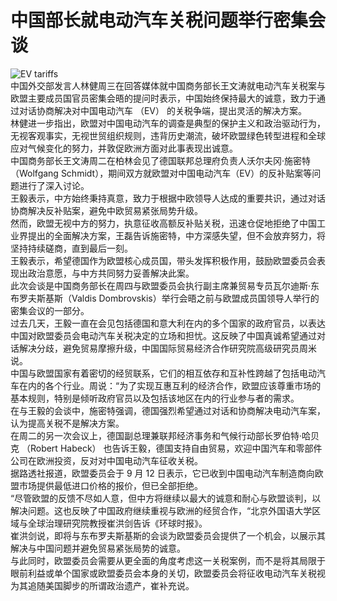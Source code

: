 # 中国部长就电动汽车关税问题举行密集会谈  
![EV tariffs](https://github.com/user-attachments/assets/6bff584a-6aa0-499b-8551-5d89c88b0ebc)    
中国外交部发言人林健周三在回答媒体就中国商务部长王文涛就电动汽车关税案与欧盟主要成员国官员密集会晤的提问时表示，中国始终保持最大的诚意，致力于通过对话协商解决对中国电动汽车 （EV） 的关税争端，提出灵活的解决方案。  
林健进一步指出，欧盟对中国电动汽车的调查是典型的保护主义和政治驱动行为，无视客观事实，无视世贸组织规则，违背历史潮流，破坏欧盟绿色转型进程和全球应对气候变化的努力，并敦促欧洲方面对此事表现出诚意。  
中国商务部长王文涛周二在柏林会见了德国联邦总理府负责人沃尔夫冈·施密特（Wolfgang Schmidt），期间双方就欧盟对中国电动汽车（EV）的反补贴案等问题进行了深入讨论。  
王毅表示，中方始终秉持真意，致力于根据中欧领导人达成的重要共识，通过对话协商解决反补贴案，避免中欧贸易紧张局势升级。  
然而，欧盟无视中方的努力，执意征收高额反补贴关税，迅速仓促地拒绝了中国工业界提出的全面解决方案，王磊告诉施密特，中方深感失望，但不会放弃努力，将坚持持续磋商，直到最后一刻。  
王毅表示，希望德国作为欧盟核心成员国，带头发挥积极作用，鼓励欧盟委员会表现出政治意愿，与中方共同努力妥善解决此案。  
此次会谈是中国商务部长在周四与欧盟委员会执行副主席兼贸易专员瓦尔迪斯·东布罗夫斯基斯（Valdis Dombrovskis）举行会晤之前与欧盟成员国领导人举行的密集会议的一部分。  
过去几天，王毅一直在会见包括德国和意大利在内的多个国家的政府官员，以表达中国对欧盟委员会电动汽车关税决定的立场和担忧。这反映了中国真诚希望通过对话解决分歧，避免贸易摩擦升级，中国国际贸易经济合作研究院高级研究员周米说。  
中国与欧盟国家有着密切的经贸联系，它们的相互依存和互补性跨越了包括电动汽车在内的各个行业。周说：“为了实现互惠互利的经济合作，欧盟应该尊重市场的基本规则，特别是倾听政府官员以及包括该地区在内的行业参与者的需求。  
在与王毅的会谈中，施密特强调，德国强烈希望通过对话和协商解决电动汽车案，认为提高关税不是解决方案。    
在周二的另一次会议上，德国副总理兼联邦经济事务和气候行动部长罗伯特·哈贝克 （Robert Habeck） 也告诉王毅，德国支持自由贸易，欢迎中国汽车和零部件公司在欧洲投资，反对对中国电动汽车征收关税。  
据路透社报道，欧盟委员会于 9 月 12 日表示，它已收到中国电动汽车制造商向欧盟市场提供最低进口价格的报价，但已全部拒绝。  
“尽管欧盟的反馈不尽如人意，但中方将继续以最大的诚意和耐心与欧盟谈判，以解决问题。这也反映了中国政府继续重视与欧洲的经贸合作，“北京外国语大学区域与全球治理研究院教授崔洪剑告诉《环球时报》。  
崔洪剑说，即将与东布罗夫斯基斯的会谈为欧盟委员会提供了一个机会，以展示其解决与中国问题并避免贸易紧张局势的诚意。  
与此同时，欧盟委员会需要从更全面的角度考虑这一关税案例，而不是将其局限于眼前利益或单个国家或欧盟委员会本身的关切，欧盟委员会将征收电动汽车关税视为其追随美国脚步的所谓政治遗产，崔补充说。  
